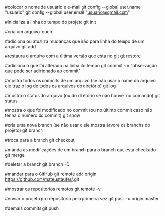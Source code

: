 #colocar o nome de usuário e e-mail
git config --global user.name "usuario"
git config --global user.email "usuario@gmail.com"

#inicializa a linha do tempo do projeto
git init <projeto>

#cria um arquivo
touch <arquivo>

#adiciona ou atualiza mudanças que irão para linha do tempo de um arquivo
git add <arquivo>

#restaura o arquivo com a última versão que está no git
git restore <arquivo>

#adiciona o que foi alterado na linha do tempo
git commit <arquivo> -m "observação que pode ser adicionado ao commit"

#mostra todos os commits de um arquivo (se não usar o nome do arquivo ele traz o log de todos os arquivos do diretório)
git log <arquivo>

#mostra o status do arquivo (ou do diretório se não houver <arquivo> no comando)
git status <arquivo>

#mostra o que foi modificado no commit (ou no último commit caso não tenha o número do commit)
git show <numero do commit>

#cria uma nova branch <branch> (se não usar o <branch> ele mostra árvore de branchs do projeto)
git branch <branch>

#troca para a branch <branch>
git checkout <branch>

#manda as modificações de um branch <branch> para o branch que está checkado
git merge <branch>

#deletar a branch
git branch -D <branch>

#mandar para o GitHub
git remote add origin https://github.com/mateustaufer/<repositorio>.git

#mostrar os repositorios remotos
git remote -v

#enviar o projeto pro repositorio pela primeira vez
git push -u origin master

#demais commits
git push
